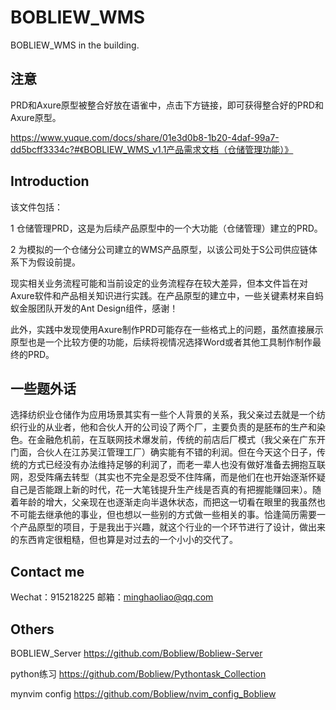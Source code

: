 # BOBLIEW_WMS
BOBLIEW_WMS in the building.

## 注意
PRD和Axure原型被整合好放在语雀中，点击下方链接，即可获得整合好的PRD和Axure原型。

<https://www.yuque.com/docs/share/01e3d0b8-1b20-4daf-99a7-dd5bcff3334c?#《BOBLIEW_WMS_v1.1产品需求文档（仓储管理功能）》>

## Introduction
该文件包括：

1 仓储管理PRD，这是为后续产品原型中的一个大功能（仓储管理）建立的PRD。

2 为模拟的一个仓储分公司建立的WMS产品原型，以该公司处于S公司供应链体系下为假设前提。

现实相关业务流程可能和当前设定的业务流程存在较大差异，但本文件旨在对Axure软件和产品相关知识进行实践。在产品原型的建立中，一些关键素材来自蚂蚁金服团队开发的Ant Design组件，感谢！

此外，实践中发现使用Axure制作PRD可能存在一些格式上的问题，虽然直接展示原型也是一个比较方便的功能，后续将视情况选择Word或者其他工具制作制作最终的PRD。


## 一些题外话
选择纺织业仓储作为应用场景其实有一些个人背景的关系，我父亲过去就是一个纺织行业的从业者，他和合伙人开的公司设了两个厂，主要负责的是胚布的生产和染色。在金融危机前，在互联网技术爆发前，传统的前店后厂模式（我父亲在广东开门面，合伙人在江苏吴江管理工厂）确实能有不错的利润。但在今天这个日子，传统的方式已经没有办法维持足够的利润了，而老一辈人也没有做好准备去拥抱互联网，忍受阵痛去转型（其实也不完全是忍受不住阵痛，而是他们在也开始逐渐怀疑自己是否能跟上新的时代，花一大笔钱提升生产线是否真的有把握能赚回来）。随着年龄的增大，父亲现在也逐渐走向半退休状态，而把这一切看在眼里的我虽然也不可能去继承他的事业，但也想以一些别的方式做一些相关的事。恰逢简历需要一个产品原型的项目，于是我出于兴趣，就这个行业的一个环节进行了设计，做出来的东西肯定很粗糙，但也算是对过去的一个小小的交代了。

## Contact me
Wechat：915218225
邮箱：minghaoliao@qq.com


## Others
BOBLIEW_Server
<https://github.com/Bobliew/Bobliew-Server>

python练习
<https://github.com/Bobliew/Pythontask_Collection> 

mynvim config
<https://github.com/Bobliew/nvim_config_Bobliew>
